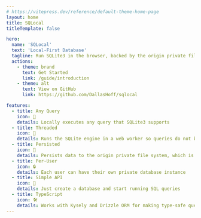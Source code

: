```yaml
---
# https://vitepress.dev/reference/default-theme-home-page
layout: home
title: SQLocal
titleTemplate: false

hero:
  name: 'SQLocal'
  text: 'Local-First Database'
  tagline: Run SQLite3 in the browser, backed by the origin private file system.
  actions:
    - theme: brand
      text: Get Started
      link: /guide/introduction
    - theme: alt
      text: View on GitHub
      link: https://github.com/DallasHoff/sqlocal

features:
  - title: Any Query
    icon: 🔎
    details: Locally executes any query that SQLite3 supports
  - title: Threaded
    icon: 🧵
    details: Runs the SQLite engine in a web worker so queries do not block the main thread
  - title: Persisted
    icon: 📂
    details: Persists data to the origin private file system, which is optimized for fast file I/O
  - title: Per-User
    icon: 🔒
    details: Each user can have their own private database instance
  - title: Simple API
    icon: 🚀
    details: Just create a database and start running SQL queries
  - title: TypeScript
    icon: 🛠️
    details: Works with Kysely and Drizzle ORM for making type-safe queries
---
```

